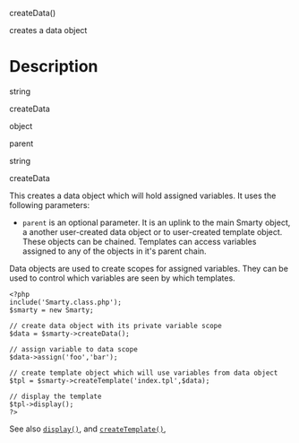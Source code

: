 createData()

creates a data object

Description
===========

string

createData

object

parent

string

createData

This creates a data object which will hold assigned variables. It uses
the following parameters:

-   `parent` is an optional parameter. It is an uplink to the main
    Smarty object, a another user-created data object or to user-created
    template object. These objects can be chained. Templates can access
    variables assigned to any of the objects in it\'s parent chain.

Data objects are used to create scopes for assigned variables. They can
be used to control which variables are seen by which templates.


    <?php
    include('Smarty.class.php');
    $smarty = new Smarty;

    // create data object with its private variable scope
    $data = $smarty->createData();

    // assign variable to data scope
    $data->assign('foo','bar');

    // create template object which will use variables from data object
    $tpl = $smarty->createTemplate('index.tpl',$data);

    // display the template
    $tpl->display();
    ?>

        

See also [`display()`](#api.display), and
[`createTemplate()`](#api.create.template),

